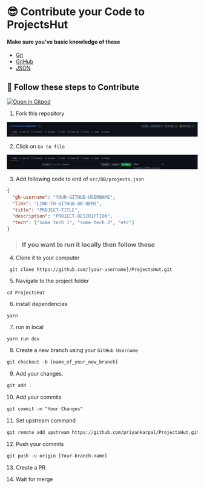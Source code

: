 # 😎 Contribute your Code to ProjectsHut

#### Make sure you've basic knowledge of these

- [Git](https://git-scm.com)
- [GitHub](https://github.com)
- [JSON](https://www.w3schools.com/js/js_json_intro.asp)

## 🧐 Follow these steps to Contribute

[![Open in Gitpod](https://gitpod.io/button/open-in-gitpod.svg)](https://gitpod.io/#https://github.com/priyankarpal/ProjectsHut)

1. Fork this repository

![ Fork this repository](/images/fork.png)

2. Click on `Go to file`

![Go to file](/images/gotofile.png)

3. Add following code to end of `src/DB/projects.json`

```json
{
  "gh-username": "YOUR-GITHUB-USERNAME",
  "link": "LINK-TO-GITHUB-OR-DEMO",
  "title": "PROJECT-TITLE",
  "description": "PROJECT-DESCRIPTION",
  "tech": ["some tech 1", "some tech 2", "etc"]
}
```

> ### If you want to run it locally then follow these

4.  Clone it to your computer

```
 git clone https://github.com/[your-username]/ProjectsHut.git
```

5.  Navigate to the project folder

```
cd ProjectsHut
```

6.  install dependencies

```
yarn
```

7.  run in local

```
yarn run dev
```

8.  Create a new branch using your `GitHub Username`

```diff
git checkout -b [name_of_your_new_branch]
```

9. Add your changes.

```diff
git add .
```

10. Add your commits

```diff
git commit -m "Your Changes"
```

11. Set upstream command

```diff
git remote add upstream https://github.com/priyankarpal/ProjectsHut.git
```

12. Push your commits

```diff
git push -u origin [Your-branch-name]
```

13. Create a PR

14. Wait for merge
